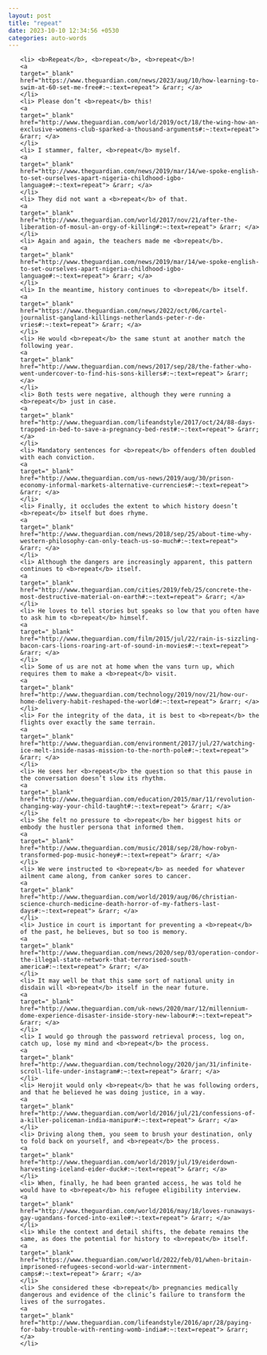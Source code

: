 ```yaml
---
layout: post
title: "repeat"
date: 2023-10-10 12:34:56 +0530
categories: auto-words
---
```

<ol>

    <li> <b>Repeat</b>, <b>repeat</b>, <b>repeat</b>!
    <a 
    target="_blank" 
    href="https://www.theguardian.com/news/2023/aug/10/how-learning-to-swim-at-60-set-me-free#:~:text=repeat"> &rarr; </a>
    </li>
    <li> Please don’t <b>repeat</b> this!
    <a 
    target="_blank" 
    href="http://www.theguardian.com/world/2019/oct/18/the-wing-how-an-exclusive-womens-club-sparked-a-thousand-arguments#:~:text=repeat"> &rarr; </a>
    </li>
    <li> I stammer, falter, <b>repeat</b> myself.
    <a 
    target="_blank" 
    href="http://www.theguardian.com/news/2019/mar/14/we-spoke-english-to-set-ourselves-apart-nigeria-childhood-igbo-language#:~:text=repeat"> &rarr; </a>
    </li>
    <li> They did not want a <b>repeat</b> of that.
    <a 
    target="_blank" 
    href="http://www.theguardian.com/world/2017/nov/21/after-the-liberation-of-mosul-an-orgy-of-killing#:~:text=repeat"> &rarr; </a>
    </li>
    <li> Again and again, the teachers made me <b>repeat</b>.
    <a 
    target="_blank" 
    href="http://www.theguardian.com/news/2019/mar/14/we-spoke-english-to-set-ourselves-apart-nigeria-childhood-igbo-language#:~:text=repeat"> &rarr; </a>
    </li>
    <li> In the meantime, history continues to <b>repeat</b> itself.
    <a 
    target="_blank" 
    href="https://www.theguardian.com/news/2022/oct/06/cartel-journalist-gangland-killings-netherlands-peter-r-de-vries#:~:text=repeat"> &rarr; </a>
    </li>
    <li> He would <b>repeat</b> the same stunt at another match the following year.
    <a 
    target="_blank" 
    href="http://www.theguardian.com/news/2017/sep/28/the-father-who-went-undercover-to-find-his-sons-killers#:~:text=repeat"> &rarr; </a>
    </li>
    <li> Both tests were negative, although they were running a <b>repeat</b> just in case.
    <a 
    target="_blank" 
    href="http://www.theguardian.com/lifeandstyle/2017/oct/24/88-days-trapped-in-bed-to-save-a-pregnancy-bed-rest#:~:text=repeat"> &rarr; </a>
    </li>
    <li> Mandatory sentences for <b>repeat</b> offenders often doubled with each conviction.
    <a 
    target="_blank" 
    href="http://www.theguardian.com/us-news/2019/aug/30/prison-economy-informal-markets-alternative-currencies#:~:text=repeat"> &rarr; </a>
    </li>
    <li> Finally, it occludes the extent to which history doesn’t <b>repeat</b> itself but does rhyme.
    <a 
    target="_blank" 
    href="http://www.theguardian.com/news/2018/sep/25/about-time-why-western-philosophy-can-only-teach-us-so-much#:~:text=repeat"> &rarr; </a>
    </li>
    <li> Although the dangers are increasingly apparent, this pattern continues to <b>repeat</b> itself.
    <a 
    target="_blank" 
    href="http://www.theguardian.com/cities/2019/feb/25/concrete-the-most-destructive-material-on-earth#:~:text=repeat"> &rarr; </a>
    </li>
    <li> He loves to tell stories but speaks so low that you often have to ask him to <b>repeat</b> himself.
    <a 
    target="_blank" 
    href="http://www.theguardian.com/film/2015/jul/22/rain-is-sizzling-bacon-cars-lions-roaring-art-of-sound-in-movies#:~:text=repeat"> &rarr; </a>
    </li>
    <li> Some of us are not at home when the vans turn up, which requires them to make a <b>repeat</b> visit.
    <a 
    target="_blank" 
    href="http://www.theguardian.com/technology/2019/nov/21/how-our-home-delivery-habit-reshaped-the-world#:~:text=repeat"> &rarr; </a>
    </li>
    <li> For the integrity of the data, it is best to <b>repeat</b> the flights over exactly the same terrain.
    <a 
    target="_blank" 
    href="http://www.theguardian.com/environment/2017/jul/27/watching-ice-melt-inside-nasas-mission-to-the-north-pole#:~:text=repeat"> &rarr; </a>
    </li>
    <li> He sees her <b>repeat</b> the question so that this pause in the conversation doesn’t slow its rhythm.
    <a 
    target="_blank" 
    href="http://www.theguardian.com/education/2015/mar/11/revolution-changing-way-your-child-taught#:~:text=repeat"> &rarr; </a>
    </li>
    <li> She felt no pressure to <b>repeat</b> her biggest hits or embody the hustler persona that informed them.
    <a 
    target="_blank" 
    href="http://www.theguardian.com/music/2018/sep/28/how-robyn-transformed-pop-music-honey#:~:text=repeat"> &rarr; </a>
    </li>
    <li> We were instructed to <b>repeat</b> as needed for whatever ailment came along, from canker sores to cancer.
    <a 
    target="_blank" 
    href="http://www.theguardian.com/world/2019/aug/06/christian-science-church-medicine-death-horror-of-my-fathers-last-days#:~:text=repeat"> &rarr; </a>
    </li>
    <li> Justice in court is important for preventing a <b>repeat</b> of the past, he believes, but so too is memory.
    <a 
    target="_blank" 
    href="http://www.theguardian.com/news/2020/sep/03/operation-condor-the-illegal-state-network-that-terrorised-south-america#:~:text=repeat"> &rarr; </a>
    </li>
    <li> It may well be that this same sort of national unity in disdain will <b>repeat</b> itself in the near future.
    <a 
    target="_blank" 
    href="http://www.theguardian.com/uk-news/2020/mar/12/millennium-dome-experience-disaster-inside-story-new-labour#:~:text=repeat"> &rarr; </a>
    </li>
    <li> I would go through the password retrieval process, log on, catch up, lose my mind and <b>repeat</b> the process.
    <a 
    target="_blank" 
    href="http://www.theguardian.com/technology/2020/jan/31/infinite-scroll-life-under-instagram#:~:text=repeat"> &rarr; </a>
    </li>
    <li> Herojit would only <b>repeat</b> that he was following orders, and that he believed he was doing justice, in a way.
    <a 
    target="_blank" 
    href="http://www.theguardian.com/world/2016/jul/21/confessions-of-a-killer-policeman-india-manipur#:~:text=repeat"> &rarr; </a>
    </li>
    <li> Driving along them, you seem to brush your destination, only to fold back on yourself, and <b>repeat</b> the process.
    <a 
    target="_blank" 
    href="http://www.theguardian.com/world/2019/jul/19/eiderdown-harvesting-iceland-eider-duck#:~:text=repeat"> &rarr; </a>
    </li>
    <li> When, finally, he had been granted access, he was told he would have to <b>repeat</b> his refugee eligibility interview.
    <a 
    target="_blank" 
    href="http://www.theguardian.com/world/2016/may/18/loves-runaways-gay-ugandans-forced-into-exile#:~:text=repeat"> &rarr; </a>
    </li>
    <li> While the context and detail shifts, the debate remains the same, as does the potential for history to <b>repeat</b> itself.
    <a 
    target="_blank" 
    href="https://www.theguardian.com/world/2022/feb/01/when-britain-imprisoned-refugees-second-world-war-internment-camps#:~:text=repeat"> &rarr; </a>
    </li>
    <li> She considered these <b>repeat</b> pregnancies medically dangerous and evidence of the clinic’s failure to transform the lives of the surrogates.
    <a 
    target="_blank" 
    href="http://www.theguardian.com/lifeandstyle/2016/apr/28/paying-for-baby-trouble-with-renting-womb-india#:~:text=repeat"> &rarr; </a>
    </li>